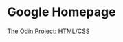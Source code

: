 # Google Homepage
[The Odin Project: HTML/CSS](http://www.theodinproject.com/web-development-101/html-css)
